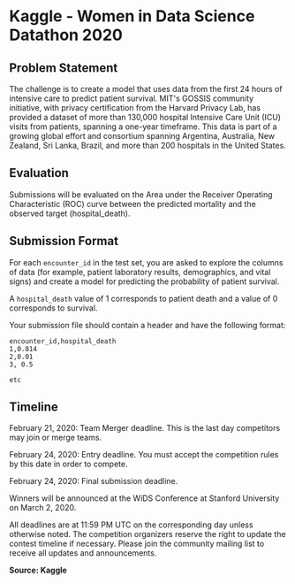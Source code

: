 # Kaggle - Women in Data Science Datathon 2020

## Problem Statement 
The challenge is to create a model that uses data from the first 24 hours of intensive care to predict patient survival. MIT's GOSSIS community initiative, with privacy certification from the Harvard Privacy Lab, has provided a dataset of more than 130,000 hospital Intensive Care Unit (ICU) visits from patients, spanning a one-year timeframe. This data is part of a growing global effort and consortium spanning Argentina, Australia, New Zealand, Sri Lanka, Brazil, and more than 200 hospitals in the United States.

## Evaluation
Submissions will be evaluated on the Area under the Receiver Operating Characteristic (ROC) curve between the predicted mortality and the observed target (hospital_death).

## Submission Format
For each `encounter_id` in the test set, you are asked to explore the columns of data (for example, patient laboratory results, demographics, and vital signs) and create a model for predicting the probability of patient survival.

A `hospital_death` value of 1 corresponds to patient death and a value of 0 corresponds to survival.

Your submission file should contain a header and have the following format:

```
encounter_id,hospital_death
1,0.814
2,0.01
3, 0.5

etc
```

## Timeline
February 21, 2020: Team Merger deadline. This is the last day competitors may join or merge teams.

February 24, 2020: Entry deadline. You must accept the competition rules by this date in order to compete.

February 24, 2020: Final submission deadline.

Winners will be announced at the WiDS Conference at Stanford University on March 2, 2020.

All deadlines are at 11:59 PM UTC on the corresponding day unless otherwise noted. The competition organizers reserve the right to update the contest timeline if necessary. Please join the community mailing list to receive all updates and announcements.

**Source: Kaggle**
